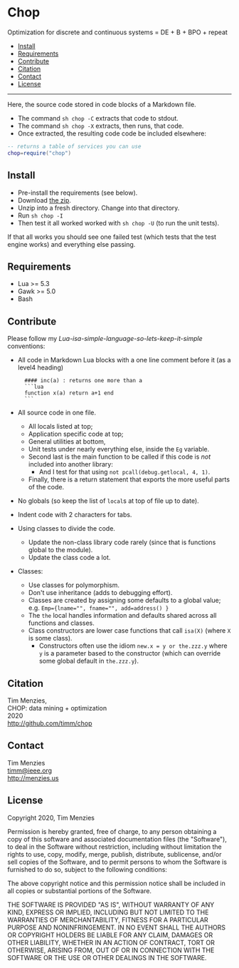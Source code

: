 # Chop

Optimization for discrete and continuous systems = DE + B + BPO + repeat

- [Install](#install) 
- [Requirements](#requirements) 
- [Contribute](#contribute) 
- [Citation](#citation) 
- [Contact](#contact) 
- [License](#license) 

---

Here, the source code stored in code blocks of a Markdown file.
- The command `sh chop -C` extracts that code to stdout. 
- The command `sh chop -X` extracts, then runs, that code.
- Once extracted, the resulting code code be included elsewhere:

```lua
-- returns a table of services you can use
chop=require("chop")
```

## Install

- Pre-install the  requirements (see below). 
- Download [the zip](https://github.com/timm/chop/archive/master.zip).
- Unzip into a fresh directory. Change into that directory.
- Run `sh chop -I`
- Then test it all worked worked with `sh chop -U` (to run the unit tests).

If that all works you should see one failed test (which tests that the test engine works) and everything else passing.

## Requirements

- Lua >= 5.3
- Gawk >= 5.0
- Bash

## Contribute

Please follow my _Lua-isa-simple-language-so-lets-keep-it-simple_ conventions:

- All code in Markdown Lua blocks with a one line comment before it (as a level4 heading)

        #### inc(a) : returns one more than a
        ```lua
        function x(a) return a+1 end
        ```
- All source code in one file.
  - All locals listed at top;
  - Application specific code at top;
  - General utilities at bottom,
  - Unit tests under nearly everything  else,  inside the `Eg` variable.
  - Second last is the main function to be called if this code is _not_ included into
    another library:
    - And I test for that using `not pcall(debug.getlocal, 4, 1)`.
  - Finally, there  is a return statement that exports the more useful parts of the code.
- No globals (so keep the list of `local`s at top of file up to date).
- Indent code with 2 characters for tabs.
- Using classes to divide the code. 
  - Update the non-class library code rarely (since that is functions global to the module).
  - Update the class code a lot.
- Classes:
  - Use classes for polymorphism. 
  - Don't use inheritance (adds to debugging effort).
  - Classes are created by assigning some defaults to a global value;    
    e.g. `Emp={lname="", fname="", add=address() }`
  - The `the` local handles information and defaults shared across all functions and classes.
  - Class constructors are lower case functions that call `isa(X)` 
    (where `X` is some class).
    - Constructors often use the idiom `new.x = y or the.zzz.y` where `y` is a parameter
      based to the constructor (which can override some global default in `the.zzz.y`).
  


## Citation

Tim Menzies,  
CHOP: data mining + optimization  
2020  
http://github.com/timm/chop

## Contact

Tim Menzies   
timm@ieee.org  
http://menzies.us

## License

Copyright 2020, Tim Menzies

Permission is hereby granted, free of charge, to any person obtaining a copy of this software and associated documentation files (the "Software"), to deal in the Software without restriction, including without limitation the rights to use, copy, modify, merge, publish, distribute, sublicense, and/or sell copies of the Software, and to permit persons to whom the Software is furnished to do so, subject to the following conditions:

The above copyright notice and this permission notice shall be included in all copies or substantial portions of the Software.

THE SOFTWARE IS PROVIDED "AS IS", WITHOUT WARRANTY OF ANY KIND, EXPRESS OR IMPLIED, INCLUDING BUT NOT LIMITED TO THE WARRANTIES OF MERCHANTABILITY, FITNESS FOR A PARTICULAR PURPOSE AND NONINFRINGEMENT. IN NO EVENT SHALL THE AUTHORS OR COPYRIGHT HOLDERS BE LIABLE FOR ANY CLAIM, DAMAGES OR OTHER LIABILITY, WHETHER IN AN ACTION OF CONTRACT, TORT OR OTHERWISE, ARISING FROM, OUT OF OR IN CONNECTION WITH THE SOFTWARE OR THE USE OR OTHER DEALINGS IN THE SOFTWARE.


